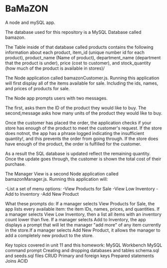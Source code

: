 # BaMaZON
A node and mySQL app.

The database used for this repository is a MySQL Database called bamazon.


The Table inside of that database called products contains the following information about each product, item_id (unique number id for each product), product_name (Name of product), department_name (department that the product is under), price (cost to customer), and stock_quantity (how much of the product is available in stores)/


The Node application called bamazonCustomer.js. Running this application will first display all of the items available for sale. Including the ids, names, and prices of products for sale.


The Node app prompts users with two messages.

The first, asks them the ID of the product they would like to buy. The second,message asks how many units of the product they would like to buy.

Once the customer has placed the order, the application checks if your store has enough of the product to meet the customer's request. If the store does notnot, the app has a phrase logged indicating the insufficient quantity!, and this prevents the order from going through. If the  store does have enough of the product, the order is fulfilled for the customer. 

As a result the SQL database is updated reflect the remaining quantity. Once the update goes through, the customer is shown the total cost of their purchase.



The  Manager View is a second Node application called bamazonManager.js. Running this application will:


-List a set of menu options:
-View Products for Sale
-View Low Inventory
-Add to Inventory
-Add New Product

What these prompts do:
If a manager selects View Products for Sale, the app lists every available item: the item IDs, names, prices, and quantities. If a manager selects View Low Inventory, then a list all items with an inventory count lower than five.
If a manager selects Add to Inventory, the app displays a prompt that will let the manager "add more" of any item currently in the store.If a manager selects Add New Product, it allows the manager to add a completely new product to the store.



Key topics covered in unit 11 and this homework:
MySQL Workbench
MySQL command prompt
Creating and dropping databases and tables
schema.sql and seeds.sql files
CRUD
Primary and foreign keys
Prepared statements
Joins
ACID
